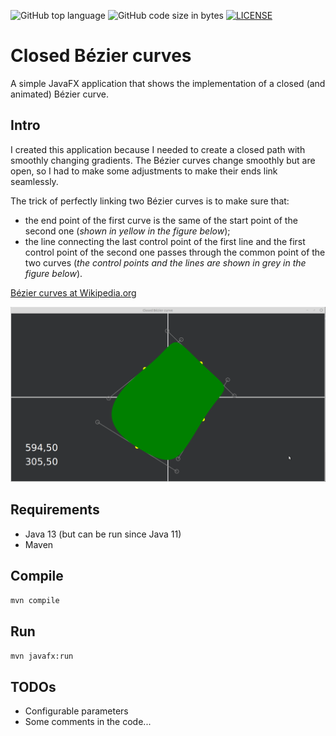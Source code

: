 ![GitHub top language](https://img.shields.io/github/languages/top/Vonvikken/Closed-Bezier)
![GitHub code size in bytes](https://img.shields.io/github/languages/code-size/Vonvikken/Closed-Bezier)
[![LICENSE](https://img.shields.io/github/license/Vonvikken/Closed-Bezier.svg)](https://github.com/Vonvikken/Closed-Bezier/blob/master/LICENSE)

# Closed Bézier curves
A simple JavaFX application that shows the implementation of a closed (and animated) Bézier curve.

## Intro
I created this application because I needed to create a closed path with smoothly changing gradients. The Bézier curves
change smoothly but are open, so I had to make some adjustments to make their ends link seamlessly.

The trick of perfectly linking two Bézier curves is to make sure that:
* the end point of the first curve is the same of the start point of the second one (_shown in yellow in the figure
 below_);
* the line connecting the last control point of the first line and the first control point of the second one passes
 through the common point of the two curves (_the control points and the lines are shown in grey in the figure below_).

[Bézier curves at Wikipedia.org](https://en.wikipedia.org/wiki/B%C3%A9zier_curve)

![](Closed-Bezier.gif)

## Requirements
* Java 13 (but can be run since Java 11)
* Maven

## Compile
`mvn compile`

## Run
`mvn javafx:run`

## TODOs
* Configurable parameters
* Some comments in the code...
